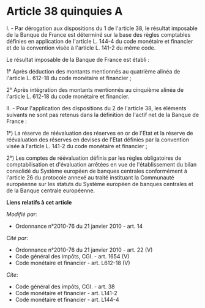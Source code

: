 # Article 38 quinquies A

I. - Par dérogation aux dispositions du 1 de l'article 38, le résultat imposable de la Banque de France est déterminé sur la
base des règles comptables définies en application de l'article L. 144-4 du code monétaire et financier et de la convention
visée à l'article L. 141-2 du même code. 

Le résultat imposable de la Banque de France est établi : 

1° Après déduction des montants mentionnés au quatrième alinéa de l'article L. 612-18 du code monétaire et financier ; 

2° Après intégration des montants mentionnés au cinquième alinéa de l'article L. 612-18 du code monétaire et financier.

II. - Pour l'application des dispositions du 2 de l'article 38, les éléments suivants ne sont pas retenus dans la définition
de l'actif net de la Banque de France : 

1°) La réserve de réévaluation des réserves en or de l'Etat et la réserve de réévaluation des réserves en devises de l'Etat
définies par la convention visée à l'article L. 141-2 du code monétaire et financier ; 

2°) Les comptes de réévaluation définis par les règles obligatoires de comptabilisation et d'évaluation arrêtées en vue de
l'établissement du bilan consolidé du Système européen de banques centrales conformément à l'article 26 du protocole annexé
au traité instituant la Communauté européenne sur les statuts du Système européen de banques centrales et de la Banque
centrale européenne.

**Liens relatifs à cet article**

_Modifié par_:

  - Ordonnance n°2010-76 du 21 janvier 2010 - art. 14

_Cité par_:

  - Ordonnance n°2010-76 du 21 janvier 2010 - art. 22 (V)
  - Code général des impôts, CGI. - art. 1654 (V)
  - Code monétaire et financier - art. L612-18 (V)

_Cite_:

  - Code général des impôts, CGI. - art. 38
  - Code monétaire et financier - art. L141-2
  - Code monétaire et financier - art. L144-4
